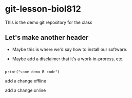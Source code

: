 # git-lesson-biol812
This is the demo git repository for the class


## Let's make another header

* Maybe this is where we'd say how to install our software.

* Maybe add a disclaimer that it's a work-in-proress, etc.

```{r}

print("some demo R code")

```

add a change offline


add a change online
